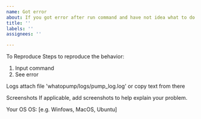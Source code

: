 ```yaml
---
name: Got error
about: If you got error after run command and have not idea what to do
title: ''
labels: ''
assignees: ''

---
```


To Reproduce
Steps to reproduce the behavior:
1. Input command
2. See error

Logs
attach file 'whatopump/logs/pump_log.log'
or copy text from there

Screenshots
If applicable, add screenshots to help explain your problem.

Your OS
OS: [e.g. Winfows, MacOS, Ubuntu]
